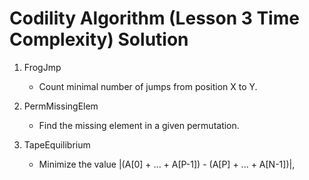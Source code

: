 # Codility Algorithm (Lesson 3 Time Complexity) Solution

1. FrogJmp
   - Count minimal number of jumps from position X to Y.
   
2. PermMissingElem
   - Find the missing element in a given permutation.

3. TapeEquilibrium
   - Minimize the value |(A[0] + ... + A[P-1]) - (A[P] + ... + A[N-1])|,
